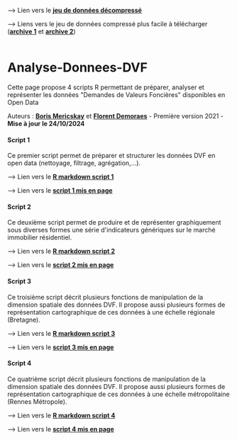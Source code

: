 --> Lien vers le <a href="https://github.com/ESO-Rennes/Analyse-Donnees-DVF/blob/main/data" target="_blank" rel="noopener"><strong>jeu de données décompressé</strong></a>

--> Liens vers le jeu de données compressé plus facile à télécharger 
(<a href="https://github.com/ESO-Rennes/Analyse-Donnees-DVF/raw/main/Data_Part_1.7z" target="_blank" rel="noopener"><strong>archive 1</strong></a> et 
<a href="https://github.com/ESO-Rennes/Analyse-Donnees-DVF/raw/main/Data_Part_2.7z" target="_blank" rel="noopener"><strong>archive 2</strong></a>)<br>
</br>


# Analyse-Donnees-DVF
Cette page propose 4 scripts R permettant de préparer, analyser et représenter les données "Demandes de Valeurs Foncières" disponibles en Open Data

Auteurs : <a href="https://perso.univ-rennes2.fr/boris.mericskay" target="_blank" rel="noopener"><strong>Boris Mericskay</strong></a> et <a href="https://perso.univ-rennes2.fr/florent.demoraes" target="_blank" rel="noopener"><strong>Florent Demoraes</strong></a> - Première version 2021 - <strong>Mise à jour le 24/10/2024</strong></a>

#### Script 1 
Ce premier script permet de préparer et structurer les données DVF en open data (nettoyage, filtrage, agrégation,...).

--> Lien vers le <a href="https://github.com/ESO-Rennes/Analyse-Donnees-DVF/blob/main/ScriptDVF1.Rmd" target="_blank" rel="noopener"><strong>R markdown script 1</strong></a>

--> Lien vers le <a href="https://htmlpreview.github.io/?https://github.com/ESO-Rennes/Analyse-Donnees-DVF/blob/main/ScriptDVF1.html" target="_blank" rel="opener"><strong>script 1 mis en page</strong></a>


#### Script 2 
Ce deuxième script permet de produire et de représenter graphiquement sous diverses formes une série d'indicateurs génériques sur le marché immobilier résidentiel.

--> Lien vers le <a href="https://github.com/ESO-Rennes/Analyse-Donnees-DVF/blob/main/ScriptDVF2.Rmd" target="_blank" rel="noopener"><strong>R markdown script 2</strong></a>

--> Lien vers le <a href="https://htmlpreview.github.io/?https://github.com/ESO-Rennes/Analyse-Donnees-DVF/blob/main/ScriptDVF2.html" target="_blank" rel="opener"><strong>script 2 mis en page</strong></a>




#### Script 3
Ce troisième script décrit plusieurs fonctions de manipulation de la dimension spatiale des données DVF. Il propose aussi plusieurs formes de représentation cartographique de ces données à une échelle régionale (Bretagne).

--> Lien vers le <a href="https://github.com/ESO-Rennes/Analyse-Donnees-DVF/blob/main/ScriptDVF3.Rmd" target="_blank" rel="noopener"><strong>R markdown script 3</strong></a>

--> Lien vers le <a href="https://htmlpreview.github.io/?https://github.com/ESO-Rennes/Analyse-Donnees-DVF/blob/main/ScriptDVF3.html" target="_blank" rel="opener"><strong>script 3 mis en page</strong></a>




#### Script 4
Ce quatrième script décrit plusieurs fonctions de manipulation de la dimension spatiale des données DVF. Il propose aussi plusieurs formes de représentation cartographique de ces données à une échelle métropolitaine (Rennes Métropole).

--> Lien vers le <a href="https://github.com/ESO-Rennes/Analyse-Donnees-DVF/blob/main/ScriptDVF4.Rmd" target="_blank" rel="noopener"><strong>R markdown script 4</strong></a>

--> Lien vers le <a href="https://htmlpreview.github.io/?https://github.com/ESO-Rennes/Analyse-Donnees-DVF/blob/main/ScriptDVF4.html" target="_blank" rel="opener"><strong>script 4 mis en page</strong></a>


